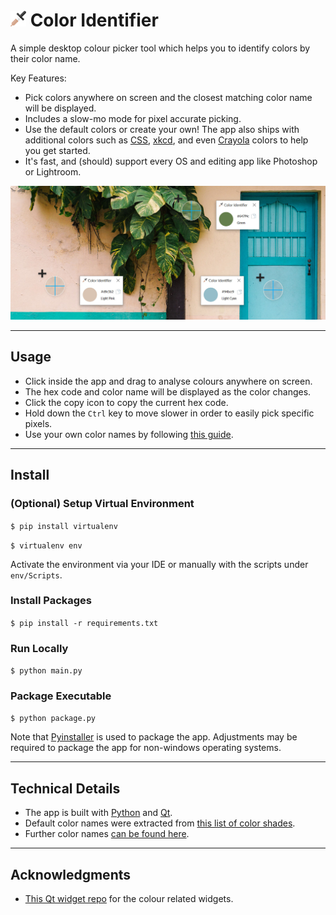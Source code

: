 # ![Icon](https://raw.githubusercontent.com/kangabru/color-identifier/assets/assets/logo.png) Color Identifier

A simple desktop colour picker tool which helps you to identify colors by their color name.

Key Features:
- Pick colors anywhere on screen and the closest matching color name will be displayed.
- Includes a slow-mo mode for pixel accurate picking.
- Use the default colors or create your own! The app also ships with additional colors such as [CSS](https://www.w3schools.com/colors/colors_groups.asp), [xkcd](https://xkcd.com/color/rgb/), and even [Crayola](https://en.wikipedia.org/wiki/List_of_Crayola_crayon_colors) colors to help you get started.
- It's fast, and (should) support every OS and editing app like Photoshop or Lightroom.

![Banner Image](https://raw.githubusercontent.com/kangabru/color-identifier/assets/assets/banner.jpg)

---

## Usage

- Click inside the app and drag to analyse colours anywhere on screen.
- The hex code and color name will be displayed as the color changes.
- Click the copy icon to copy the current hex code.
- Hold down the `Ctrl` key to move slower in order to easily pick specific pixels.
- Use your own color names by following [this guide](colors/readme.md).

---

## Install

### (Optional) Setup Virtual Environment

`$ pip install virtualenv`

`$ virtualenv env`

Activate the environment via your IDE or manually with the scripts under `env/Scripts`.

### Install Packages

`$ pip install -r requirements.txt`

### Run Locally

`$ python main.py`

### Package Executable

`$ python package.py`

Note that [Pyinstaller](https://pyinstaller.readthedocs.io/en/stable/) is used to package the app. Adjustments may be required to package the app for non-windows operating systems.

---

## Technical Details

- The app is built with [Python](https://www.python.org/downloads/) and [Qt](https://pyqt5.com).
- Default color names were extracted from [this list of color shades](https://en.wikipedia.org/wiki/List_of_colors_by_shade).
- Further color names [can be found here](https://en.wikipedia.org/wiki/Lists_of_colors).

---

## Acknowledgments

- [This Qt widget repo](https://github.com/PyQt5/CustomWidgets) for the colour related widgets.